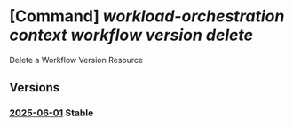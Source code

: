 # [Command] _workload-orchestration context workflow version delete_

Delete a Workflow Version Resource

## Versions

### [2025-06-01](/Resources/mgmt-plane/L3N1YnNjcmlwdGlvbnMve30vcmVzb3VyY2Vncm91cHMve30vcHJvdmlkZXJzL21pY3Jvc29mdC5lZGdlL2NvbnRleHRzL3t9L3dvcmtmbG93cy97fS92ZXJzaW9ucy97fQ==/2025-06-01.xml) **Stable**

<!-- mgmt-plane /subscriptions/{}/resourcegroups/{}/providers/microsoft.edge/contexts/{}/workflows/{}/versions/{} 2025-06-01 -->

